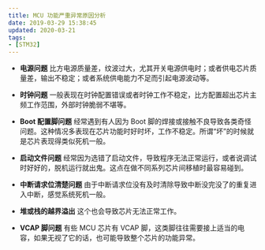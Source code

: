 ```yaml
---
title: MCU 功能严重异常原因分析
date: 2019-03-29 15:38:45
updated: 2020-03-21
tags:
- [STM32]
---
```


- **电源问题**
比方电源质量差，纹波过大，尤其开关电源供电时；或者供电芯片质量差，输出不稳定；或者系统供电能力不足而引起电源波动等。

- **时钟问题**
一般表现在时钟配置错误或者时钟工作不稳定，比方配置超出芯片主频工作范围，外部时钟脆弱不堪等。

- **Boot 配置脚问题**
经常遇到有人因为 Boot 脚的焊接或接触不良导致各类奇怪问题。这种情况多表现在芯片功能时好时坏，工作不稳定。所谓“坏”的时候就是芯片表现得类似死机一般。

- **启动文件问题**
经常因为选错了启动文件，导致程序无法正常运行，或者说调试时好好的，脱机运行就出鬼。这点在做不同系列芯片间移植时最容易碰到。

- **中断请求位清楚问题**
由于中断请求位没有及时清除导致中断没完没了的重复进入中断，感觉系统死机一般。

- **堆或栈的越界溢出**
这个也会导致芯片无法正常工作。

- **VCAP 脚问题**
有些 MCU 芯片有 VCAP 脚，这类脚往往需要接上适当的电容，如果无视了它的话，也可能导致整个芯片的功能异常。

